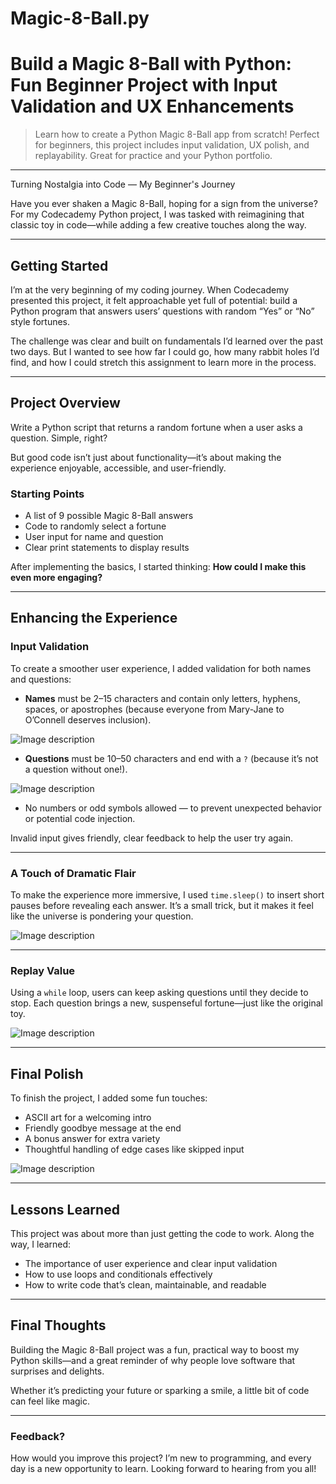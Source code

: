 # Magic-8-Ball.py

# Build a Magic 8-Ball with Python: Fun Beginner Project with Input Validation and UX Enhancements

> Learn how to create a Python Magic 8-Ball app from scratch! Perfect for beginners, this project includes input validation, UX polish, and replayability. Great for practice and your Python portfolio.

---
Turning Nostalgia into Code — My Beginner's Journey

Have you ever shaken a Magic 8-Ball, hoping for a sign from the universe? For my Codecademy Python project, I was tasked with reimagining that classic toy in code—while adding a few creative touches along the way.

---

## Getting Started

I’m at the very beginning of my coding journey. When Codecademy presented this project, it felt approachable yet full of potential: build a Python program that answers users’ questions with random “Yes” or “No” style fortunes.

The challenge was clear and built on fundamentals I’d learned over the past two days. But I wanted to see how far I could go, how many rabbit holes I’d find, and how I could stretch this assignment to learn more in the process.

---

## Project Overview

Write a Python script that returns a random fortune when a user asks a question. Simple, right?

But good code isn’t just about functionality—it’s about making the experience enjoyable, accessible, and user-friendly.

### Starting Points

- A list of 9 possible Magic 8-Ball answers  
- Code to randomly select a fortune  
- User input for name and question  
- Clear print statements to display results

After implementing the basics, I started thinking: **How could I make this even more engaging?**

---

## Enhancing the Experience

### Input Validation

To create a smoother user experience, I added validation for both names and questions:

- **Names** must be 2–15 characters and contain only letters, hyphens, spaces, or apostrophes (because everyone from Mary-Jane to O’Connell deserves inclusion).

![Image description](https://dev-to-uploads.s3.amazonaws.com/uploads/articles/nbiuxiq73z9e2lfeh11d.png)
- **Questions** must be 10–50 characters and end with a `?` (because it’s not a question without one!).

![Image description](https://dev-to-uploads.s3.amazonaws.com/uploads/articles/nmjsa3wr1hoxp9tr1wmt.png)
- No numbers or odd symbols allowed — to prevent unexpected behavior or potential code injection.

Invalid input gives friendly, clear feedback to help the user try again.

---

### A Touch of Dramatic Flair

To make the experience more immersive, I used `time.sleep()` to insert short pauses before revealing each answer. It’s a small trick, but it makes it feel like the universe is pondering your question.

![Image description](https://dev-to-uploads.s3.amazonaws.com/uploads/articles/tf56nrk0dhl20snf3pg6.png)

---

### Replay Value

Using a `while` loop, users can keep asking questions until they decide to stop. Each question brings a new, suspenseful fortune—just like the original toy.

![Image description](https://dev-to-uploads.s3.amazonaws.com/uploads/articles/o3s5mw9tm86m6zygnah2.png)

---

## Final Polish

To finish the project, I added some fun touches:

- ASCII art for a welcoming intro  
- Friendly goodbye message at the end  
- A bonus answer for extra variety  
- Thoughtful handling of edge cases like skipped input

![Image description](https://dev-to-uploads.s3.amazonaws.com/uploads/articles/9zib2572nc0tmpj64srm.png)

---

## Lessons Learned

This project was about more than just getting the code to work. Along the way, I learned:

- The importance of user experience and clear input validation  
- How to use loops and conditionals effectively  
- How to write code that’s clean, maintainable, and readable

---

## Final Thoughts

Building the Magic 8-Ball project was a fun, practical way to boost my Python skills—and a great reminder of why people love software that surprises and delights.

Whether it’s predicting your future or sparking a smile, a little bit of code can feel like magic.

---

### Feedback?

How would you improve this project? I’m new to programming, and every day is a new opportunity to learn. Looking forward to hearing from you all!
